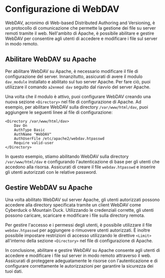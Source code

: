 # Configurazione di WebDAV

WebDAV, acronimo di Web-based Distributed Authoring and Versioning, è un protocollo di comunicazione che permette la gestione dei file su server remoti tramite il web. Nell'ambito di Apache, è possibile abilitare e gestire WebDAV per consentire agli utenti di accedere e modificare i file sul server in modo remoto.

## Abilitare WebDAV su Apache

Per abilitare WebDAV su Apache, è necessario modificare il file di configurazione del server. Innanzitutto, assicurati di avere il modulo `dav_module` installato e abilitato sul tuo server Apache. Per fare ciò, puoi utilizzare il comando `a2enmod dav` seguito dal riavvio del server Apache.

Una volta che il modulo è attivo, puoi configurare WebDAV creando una nuova sezione `<Directory>` nel file di configurazione di Apache. Ad esempio, per abilitare WebDAV sulla directory `/var/www/html/dav`, puoi aggiungere le seguenti linee al file di configurazione:

```
<Directory /var/www/html/dav>
    Dav On
    AuthType Basic
    AuthName "WebDAV"
    AuthUserFile /etc/apache2/webdav.htpasswd
    Require valid-user
</Directory>
```

In questo esempio, stiamo abilitando WebDAV sulla directory `/var/www/html/dav` e configurando l'autenticazione di base per gli utenti che accedono alla risorsa. Assicurati di creare il file `webdav.htpasswd` e inserire gli utenti autorizzati con le relative password.

## Gestire WebDAV su Apache

Una volta abilitato WebDAV sul server Apache, gli utenti autorizzati possono accedere alla directory specificata tramite un client WebDAV come Cyberduck o Mountain Duck. Utilizzando le credenziali corrette, gli utenti possono caricare, scaricare e modificare i file sulla directory remota.

Per gestire l'accesso e i permessi degli utenti, è possibile utilizzare il file `webdav.htpasswd` per aggiungere o rimuovere utenti autorizzati. È inoltre possibile impostare restrizioni di accesso utilizzando le direttive `<Limit>` all'interno della sezione `<Directory>` nel file di configurazione di Apache.

In conclusione, abilitare e gestire WebDAV su Apache consente agli utenti di accedere e modificare i file sul server in modo remoto attraverso il web. Assicurati di proteggere adeguatamente le risorse con l'autenticazione e di configurare correttamente le autorizzazioni per garantire la sicurezza dei tuoi dati.